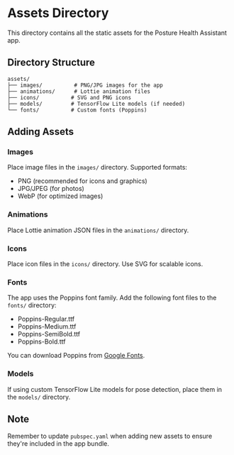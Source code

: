 # Assets Directory

This directory contains all the static assets for the Posture Health Assistant app.

## Directory Structure

```
assets/
├── images/          # PNG/JPG images for the app
├── animations/      # Lottie animation files
├── icons/          # SVG and PNG icons
├── models/         # TensorFlow Lite models (if needed)
└── fonts/          # Custom fonts (Poppins)
```

## Adding Assets

### Images
Place image files in the `images/` directory. Supported formats:
- PNG (recommended for icons and graphics)
- JPG/JPEG (for photos)
- WebP (for optimized images)

### Animations
Place Lottie animation JSON files in the `animations/` directory.

### Icons
Place icon files in the `icons/` directory. Use SVG for scalable icons.

### Fonts
The app uses the Poppins font family. Add the following font files to the `fonts/` directory:
- Poppins-Regular.ttf
- Poppins-Medium.ttf
- Poppins-SemiBold.ttf
- Poppins-Bold.ttf

You can download Poppins from [Google Fonts](https://fonts.google.com/specimen/Poppins).

### Models
If using custom TensorFlow Lite models for pose detection, place them in the `models/` directory.

## Note
Remember to update `pubspec.yaml` when adding new assets to ensure they're included in the app bundle.
